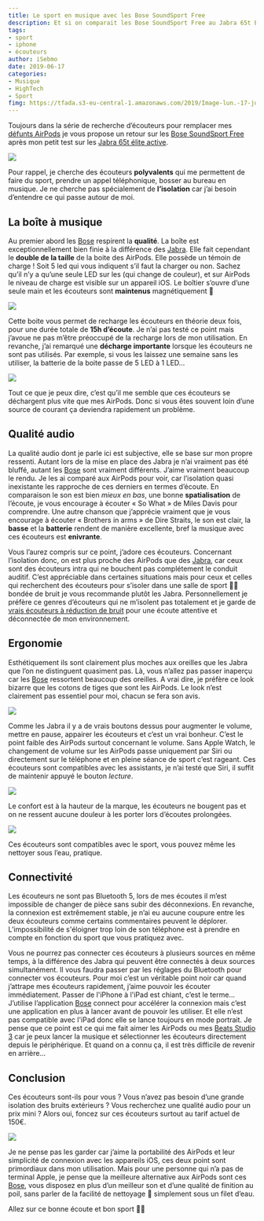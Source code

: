 ```yaml
---
title: Le sport en musique avec les Bose SoundSport Free
description: Et si on comparait les Bose SoundSport Free au Jabra 65t Élite active ? Les Jabra ne m’ont pas totalement convaincus alors place aux Bose.
tags: 
- sport
- iphone
- écouteurs
author: iSebmo
date: 2019-06-17
categories: 
- Musique
- HighTech
- Sport
fimg: https://tfada.s3-eu-central-1.amazonaws.com/2019/Image-lun.-17-juin-2019-14-09-12-8-2.jpeg
---
```


Toujours dans la série de recherche d’écouteurs pour remplacer mes [défunts AirPods](https://tfada.fr/deux-ans-et-demi-et-les-airpods-sont-morts/) je vous propose un retour sur les [Bose SoundSport Free](https://www.amazon.fr/Bose-SoundSport-Free-%C3%89dition-limit%C3%A9e/dp/B07JF3XCHL/ref=sr_1_6?__mk_fr_FR=%C3%85M%C3%85%C5%BD%C3%95%C3%91&keywords=Bose+SoundSport+Free&qid=1560774881&s=gateway&sr=8-6&tag=tfadafr04-21) après mon petit test sur les [Jabra 65t élite active](https://tfada.fr/un-petit-retour-sur-les-jabra-65h-%C3%A9lite-active-en-remplacement-des-airpods/). 

![](https://tfada.s3-eu-central-1.amazonaws.com/2019/Image-lun.-17-juin-2019-14-09-12-3-2.jpeg)

Pour rappel, je cherche des écouteurs **polyvalents** qui me permettent de faire du sport, prendre un appel téléphonique, bosser au bureau en musique. Je ne cherche pas spécialement de **l’isolation** car j’ai besoin d’entendre ce qui passe autour de moi.

## La boîte à musique
Au premier abord les [Bose](https://www.amazon.fr/Bose-SoundSport-Free-%C3%89dition-limit%C3%A9e/dp/B07JF3XCHL/ref=sr_1_6?__mk_fr_FR=%C3%85M%C3%85%C5%BD%C3%95%C3%91&keywords=Bose+SoundSport+Free&qid=1560774881&s=gateway&sr=8-6&tag=tfadafr04-21) respirent la **qualité**. La boîte est exceptionnellement bien finie à la différence des [Jabra](https://tfada.fr/un-petit-retour-sur-les-jabra-65h-%C3%A9lite-active-en-remplacement-des-airpods/). Elle fait cependant le **double de la taille** de la boite des AirPods. 
Elle possède un témoin de charge ! Soit 5 led qui vous indiquent s’il faut la charger ou non. Sachez qu’il n’y a qu’une seule LED sur les 
 (qui change de couleur), et sur  AirPods le niveau de charge est visible sur un appareil iOS. 
Le boîtier s’ouvre d’une seule main et les écouteurs sont **maintenus** magnétiquement 🧲 

![](https://tfada.s3-eu-central-1.amazonaws.com/2019/Image-lun.-17-juin-2019-14-09-12-2-2.jpeg)

Cette boite vous permet de recharge les écouteurs en théorie deux fois, pour une durée totale de **15h d’écoute**. Je n’ai pas testé ce point mais j’avoue ne pas m’être préoccupé de la recharge lors de mon utilisation.
En revanche, j’ai remarqué une **décharge importante** lorsque les écouteurs ne sont pas utilisés. Par exemple, si vous les laissez une semaine sans les utiliser, la batterie de la boite passe de 5 LED à 1 LED...

![](https://tfada.s3-eu-central-1.amazonaws.com/2019/Image-lun.-17-juin-2019-14-09-12-1-2.jpeg)

Tout ce que je peux dire, c’est qu’il me semble que ces écouteurs se déchargent plus vite que mes AirPods. Donc si vous êtes souvent loin d’une source de courant ça deviendra rapidement un problème. 

## Qualité audio
La qualité audio dont je parle ici est subjective, elle se base sur mon propre ressenti. Autant lors de la mise en place des Jabra je n’ai vraiment pas été bluffé, autant les [Bose](https://www.amazon.fr/Bose-SoundSport-Free-%C3%89dition-limit%C3%A9e/dp/B07JF3XCHL/ref=sr_1_6?__mk_fr_FR=%C3%85M%C3%85%C5%BD%C3%95%C3%91&keywords=Bose+SoundSport+Free&qid=1560774881&s=gateway&sr=8-6&tag=tfadafr04-21) sont vraiment différents. J’aime vraiment beaucoup le rendu. Je les ai comparé aux AirPods pour voir, car l’isolation quasi inexistante les rapproche de ces derniers en termes d’écoute. En comparaison le son est bien *mieux en bas*, une bonne **spatialisation** de l’écoute, je vous encourage à écouter « So What » de Miles Davis pour comprendre. Une autre chanson que j’apprécie vraiment que je vous encourage à écouter « Brothers in arms » de Dire Straits, le son est clair, la **basse** et la **batterie** rendent de manière excellente, bref la musique avec ces écouteurs est **enivrante**.

Vous l’aurez compris sur ce point, j’adore ces écouteurs. Concernant l’isolation donc, on est plus proche des AirPods que des [Jabra](https://tfada.fr/un-petit-retour-sur-les-jabra-65h-%C3%A9lite-active-en-remplacement-des-airpods/), car ceux sont des écouteurs intra qui ne bouchent pas complétement le conduit auditif. C’est appréciable dans certaines situations mais pour ceux et celles qui recherchent des écouteurs pour s’isoler dans une salle de sport 🏋️‍♂️ bondée de bruit je vous recommande plutôt les Jabra. 
Personnellement je préfère ce genres d’écouteurs qui ne m’isolent pas totalement et je garde de [vrais écouteurs à réduction de bruit](https://www.amazon.fr/Beats-Dr-Dre-Studio3-Binaural/dp/B075FF2SWZ/ref=sr_1_8?__mk_fr_FR=%C3%85M%C3%85%C5%BD%C3%95%C3%91&crid=N41K98BTDKC7&keywords=beats+studio+3+wireless&qid=1560775025&s=gateway&sprefix=Beats+studio%2Caps%2C161&sr=8-8&tag=tfadafr04-21) pour une écoute attentive et déconnectée de mon environnement. 

## Ergonomie
Esthétiquement ils sont clairement plus moches aux oreilles que les Jabra que l’on ne distinguent quasiment pas. Là, vous n’allez pas passer inaperçu car les [Bose](https://www.amazon.fr/Bose-SoundSport-Free-%C3%89dition-limit%C3%A9e/dp/B07JF3XCHL/ref=sr_1_6?__mk_fr_FR=%C3%85M%C3%85%C5%BD%C3%95%C3%91&keywords=Bose+SoundSport+Free&qid=1560774881&s=gateway&sr=8-6&tag=tfadafr04-21) ressortent beaucoup des oreilles. A vrai dire, je préfère ce look bizarre que les cotons de tiges que sont les AirPods.
Le look n’est clairement pas essentiel pour moi, chacun se fera son avis. 

![](https://tfada.s3-eu-central-1.amazonaws.com/2019/Image-lun.-17-juin-2019-14-09-12-5-2.jpeg)

Comme les Jabra il y a de vrais boutons dessus pour augmenter le volume, mettre en pause, appairer les écouteurs et c’est un vrai bonheur. C’est le point faible des AirPods surtout concernant le volume. Sans Apple Watch, le changement de volume sur les AirPods passe uniquement par Siri ou directement sur le téléphone et en pleine séance de sport c’est rageant. 
Ces écouteurs sont compatibles avec les assistants, je n’ai testé que Siri, il suffit de maintenir appuyé le bouton *lecture*.

![](https://tfada.s3-eu-central-1.amazonaws.com/2019/Image-lun.-17-juin-2019-14-09-12-4-2.jpeg)

Le confort est à la hauteur de la marque, les écouteurs ne bougent pas et on ne ressent aucune douleur à les porter lors d’écoutes prolongées. 

![](https://tfada.s3-eu-central-1.amazonaws.com/2019/Image-lun.-17-juin-2019-14-09-12-7-2.jpeg)

Ces écouteurs sont compatibles avec le sport, vous pouvez même les nettoyer sous l’eau, pratique. 

## Connectivité
Les écouteurs ne sont pas Bluetooth 5, lors de mes écoutes il m’est impossible de changer de pièce sans subir des déconnexions. En revanche, la connexion est extrêmement stable, je n’ai eu aucune coupure entre les deux écouteurs comme certains commentaires peuvent le déplorer. 
L’impossibilité de s'éloigner trop loin de son téléphone est à prendre en compte en fonction du sport que vous pratiquez avec. 

Vous ne pourrez pas connecter ces écouteurs à plusieurs sources en même temps, à la différence des Jabra qui peuvent être connectés à deux sources simultanément. Il vous faudra passer par les réglages du Bluetooth pour connecter vos écouteurs. 
Pour moi c’est un véritable point noir car quand j’attrape mes écouteurs rapidement, j’aime pouvoir les écouter immédiatement. Passer de l'iPhone à l'iPad est chiant, c’est le terme... J’utilise l’application [Bose](https://www.amazon.fr/Bose-SoundSport-Free-%C3%89dition-limit%C3%A9e/dp/B07JF3XCHL/ref=sr_1_6?__mk_fr_FR=%C3%85M%C3%85%C5%BD%C3%95%C3%91&keywords=Bose+SoundSport+Free&qid=1560774881&s=gateway&sr=8-6&tag=tfadafr04-21) connect pour accélérer la connexion mais c’est une application en plus à lancer avant de pouvoir les utiliser. Et elle n’est pas compatible avec l'iPad donc elle se lance toujours en mode portrait. 
Je pense que ce point est ce qui me fait aimer les AirPods ou mes [Beats Studio 3](https://www.amazon.fr/Beats-Dr-Dre-Studio3-Binaural/dp/B075FF2SWZ/ref=sr_1_8?__mk_fr_FR=%C3%85M%C3%85%C5%BD%C3%95%C3%91&crid=N41K98BTDKC7&keywords=beats+studio+3+wireless&qid=1560775025&s=gateway&sprefix=Beats+studio%2Caps%2C161&sr=8-8&tag=tfadafr04-21) car je peux lancer la musique et sélectionner les écouteurs directement depuis le périphérique. Et quand on a connu ça, il est très difficile de revenir en arrière...

## Conclusion
Ces écouteurs sont-ils pour vous ? Vous n’avez pas besoin d’une grande isolation des bruits extérieurs ? Vous recherchez une qualité audio pour un prix mini ? Alors oui, foncez sur ces écouteurs surtout au tarif actuel de 150€.

![](https://tfada.s3-eu-central-1.amazonaws.com/2019/Image-lun.-17-juin-2019-14-09-12-6-2.jpeg)

Je ne pense pas les garder car j’aime la portabilité des AirPods et leur simplicité de connexion avec les appareils iOS, ces deux point sont primordiaux dans mon utilisation. Mais pour une personne qui n’a pas de terminal Apple, je pense que la meilleure alternative aux AirPods sont ces [Bose](https://www.amazon.fr/Bose-SoundSport-Free-%C3%89dition-limit%C3%A9e/dp/B07JF3XCHL/ref=sr_1_6?__mk_fr_FR=%C3%85M%C3%85%C5%BD%C3%95%C3%91&keywords=Bose+SoundSport+Free&qid=1560774881&s=gateway&sr=8-6&tag=tfadafr04-21), vous disposez en plus d’un meilleur son et d’une qualité de finition au poil, sans parler de la facilité de nettoyage 🧼 simplement sous un filet d’eau.

Allez sur ce bonne écoute et bon sport 🏋️‍♀️
